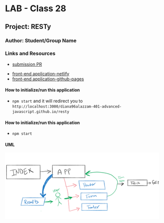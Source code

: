 # LAB - Class 28

## Project: RESTy

### Author: Student/Group Name

### Links and Resources

- [submission PR](https://github.com/diana96alazzam-401-advanced-javascript/resty/pull/10)
<!-- - [ci/cd](http://xyz.com) (GitHub Actions) 
- [back-end server url](http://xyz.com) (when applicable)  -->
- [front-end application-netlify](https://quirky-hoover-84b857.netlify.app/) 
- [front-end application-github-pages](https://diana96alazzam-401-advanced-javascript.github.io/resty/) 


#### How to initialize/run this application

- `npm start` and it will redirect you to `http://localhost:3000/diana96alazzam-401-advanced-javascript.github.io/resty`


#### How to initialize/run this application

- `npm start`

#### UML

![lab27-uml](./assets/lab28-uml.png)

